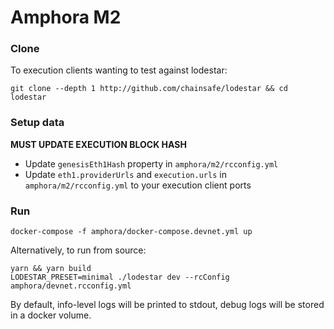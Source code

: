 # Amphora M2

### Clone

To execution clients wanting to test against lodestar:

```
git clone --depth 1 http://github.com/chainsafe/lodestar && cd lodestar
```

### Setup data

**MUST UPDATE EXECUTION BLOCK HASH**

- Update `genesisEth1Hash` property in `amphora/m2/rcconfig.yml`
- Update `eth1.providerUrls` and `execution.urls` in `amphora/m2/rcconfig.yml` to your execution client ports

### Run

```
docker-compose -f amphora/docker-compose.devnet.yml up
```

Alternatively, to run from source:

```
yarn && yarn build
LODESTAR_PRESET=minimal ./lodestar dev --rcConfig amphora/devnet.rcconfig.yml
```

By default, info-level logs will be printed to stdout, debug logs will be stored in a docker volume.
